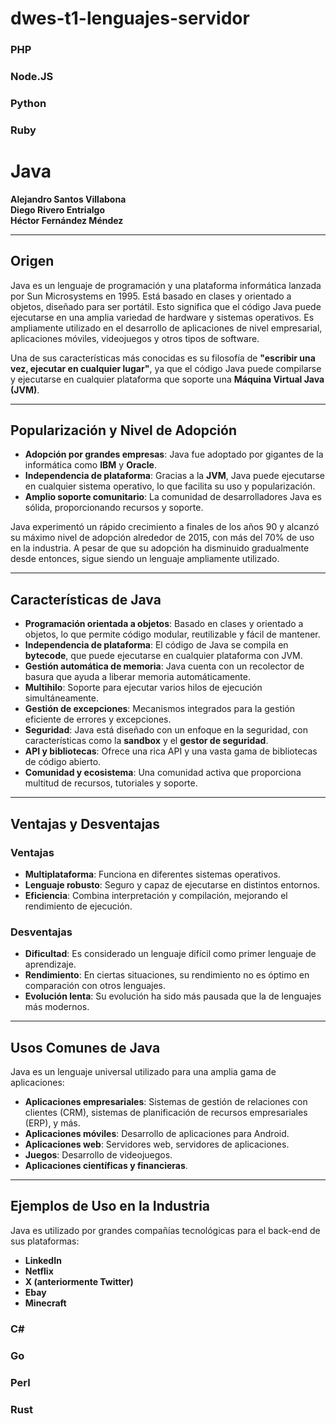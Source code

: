 # dwes-t1-lenguajes-servidor

### PHP

### Node.JS

### Python

### Ruby

# **Java**

**Alejandro Santos Villabona**  
**Diego Rivero Entrialgo**  
**Héctor Fernández Méndez**

---

## **Origen**
Java es un lenguaje de programación y una plataforma informática lanzada por Sun Microsystems en 1995. Está basado en clases y orientado a objetos, diseñado para ser portátil. Esto significa que el código Java puede ejecutarse en una amplia variedad de hardware y sistemas operativos. Es ampliamente utilizado en el desarrollo de aplicaciones de nivel empresarial, aplicaciones móviles, videojuegos y otros tipos de software. 

Una de sus características más conocidas es su filosofía de **"escribir una vez, ejecutar en cualquier lugar"**, ya que el código Java puede compilarse y ejecutarse en cualquier plataforma que soporte una **Máquina Virtual Java (JVM)**.

---

## **Popularización y Nivel de Adopción**

- **Adopción por grandes empresas**: Java fue adoptado por gigantes de la informática como **IBM** y **Oracle**.
- **Independencia de plataforma**: Gracias a la **JVM**, Java puede ejecutarse en cualquier sistema operativo, lo que facilita su uso y popularización.
- **Amplio soporte comunitario**: La comunidad de desarrolladores Java es sólida, proporcionando recursos y soporte.
  
Java experimentó un rápido crecimiento a finales de los años 90 y alcanzó su máximo nivel de adopción alrededor de 2015, con más del 70% de uso en la industria. A pesar de que su adopción ha disminuido gradualmente desde entonces, sigue siendo un lenguaje ampliamente utilizado.

---

## **Características de Java**

- **Programación orientada a objetos**: Basado en clases y orientado a objetos, lo que permite código modular, reutilizable y fácil de mantener.
- **Independencia de plataforma**: El código de Java se compila en **bytecode**, que puede ejecutarse en cualquier plataforma con JVM.
- **Gestión automática de memoria**: Java cuenta con un recolector de basura que ayuda a liberar memoria automáticamente.
- **Multihilo**: Soporte para ejecutar varios hilos de ejecución simultáneamente.
- **Gestión de excepciones**: Mecanismos integrados para la gestión eficiente de errores y excepciones.
- **Seguridad**: Java está diseñado con un enfoque en la seguridad, con características como la **sandbox** y el **gestor de seguridad**.
- **API y bibliotecas**: Ofrece una rica API y una vasta gama de bibliotecas de código abierto.
- **Comunidad y ecosistema**: Una comunidad activa que proporciona multitud de recursos, tutoriales y soporte.

---

## **Ventajas y Desventajas**

### **Ventajas**
- **Multiplataforma**: Funciona en diferentes sistemas operativos.
- **Lenguaje robusto**: Seguro y capaz de ejecutarse en distintos entornos.
- **Eficiencia**: Combina interpretación y compilación, mejorando el rendimiento de ejecución.

### **Desventajas**
- **Dificultad**: Es considerado un lenguaje difícil como primer lenguaje de aprendizaje.
- **Rendimiento**: En ciertas situaciones, su rendimiento no es óptimo en comparación con otros lenguajes.
- **Evolución lenta**: Su evolución ha sido más pausada que la de lenguajes más modernos.

---

## **Usos Comunes de Java**

Java es un lenguaje universal utilizado para una amplia gama de aplicaciones:

- **Aplicaciones empresariales**: Sistemas de gestión de relaciones con clientes (CRM), sistemas de planificación de recursos empresariales (ERP), y más.
- **Aplicaciones móviles**: Desarrollo de aplicaciones para Android.
- **Aplicaciones web**: Servidores web, servidores de aplicaciones.
- **Juegos**: Desarrollo de videojuegos.
- **Aplicaciones científicas y financieras**.

---

## **Ejemplos de Uso en la Industria**

Java es utilizado por grandes compañías tecnológicas para el back-end de sus plataformas:

- **LinkedIn**
- **Netflix**
- **X (anteriormente Twitter)**
- **Ebay**
- **Minecraft**

  
### C#

### Go

### Perl

### Rust
